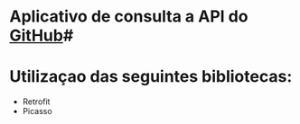# Aplicativo de consulta a API do [GitHub](https://github.com)#


# Utilizaçao das seguintes bibliotecas: 
* Retrofit 
* Picasso 

